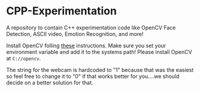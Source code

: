 # CPP-Experimentation
A repository to contain C++ experimentation code like OpenCV Face Detection, ASCII video, Emotion Recognition, and more!

Install OpenCV folling [these](https://docs.opencv.org/3.4/d3/d52/tutorial_windows_install.html) instructions. Make sure you set your environment variable and add it to the systems path! Please install OpenCV at `C://opencv`.

The string for the webcam is hardcoded to "1" because that was the easiest so feel free to change it to "0" if that works better for you....we should decide on a better solution for that.
